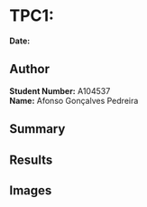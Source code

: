 # TPC1: 
**Date:**

## Author  
**Student Number:** A104537  
**Name:** Afonso Gonçalves Pedreira  

## Summary  


## Results  


## Images  
